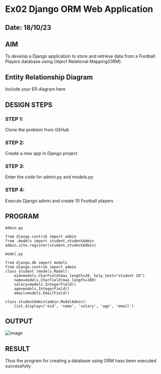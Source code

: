 # Ex02 Django ORM Web Application
## Date: 18/10/23

## AIM
To develop a Django application to store and retrieve data from a Football Players database using Object Relational Mapping(ORM).

## Entity Relationship Diagram

Include your ER diagram here

## DESIGN STEPS

### STEP 1:
Clone the problem from GitHub

### STEP 2:
Create a new app in Django project

### STEP 3:
Enter the code for admin.py and models.py

### STEP 4:
Execute Django admin and create 10 Football players

## PROGRAM
```
Admin.py

from django.contrib import admin
from .models import student,studentAdmin
admin.site.register(student,studentAdmin)

model.py

from django.db import models
from django.contrib import admin
class student (models.Model):
    eid=models.CharField(max_length=20, help_text="student ID")
    name=models.CharField(max_length=100)
    salary=models.IntegerField()
    age=models.IntegerField()
    email=models.EmailField()

class studentAdmin(admin.ModelAdmin):
    list_display=('eid', 'name', 'salary', 'age', 'email')
```


## OUTPUT
![image](https://github.com/praveenv23013808/ORM/assets/145824728/941cbf64-ac57-47d2-aed2-d7a616c38495)



## RESULT
Thus the program for creating a database using ORM hass been executed successfully
